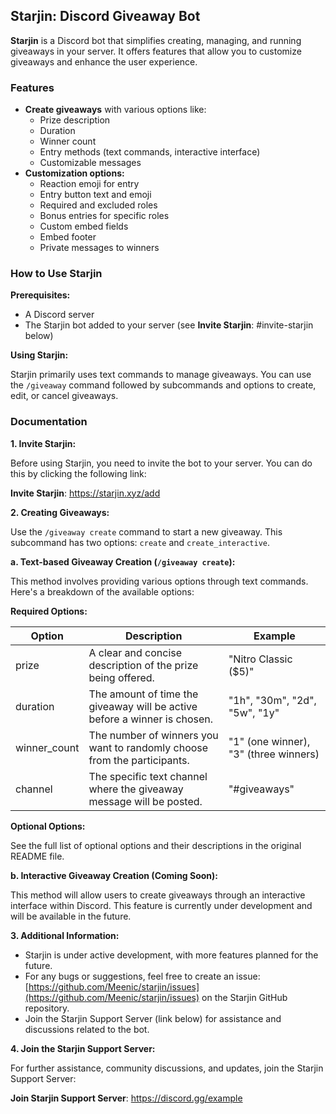 ## Starjin: Discord Giveaway Bot

**Starjin** is a Discord bot that simplifies creating, managing, and running giveaways in your server. It offers features that allow you to customize giveaways and enhance the user experience.

### Features

* **Create giveaways** with various options like:
    * Prize description
    * Duration
    * Winner count
    * Entry methods (text commands, interactive interface)
    * Customizable messages
* **Customization options:**
    * Reaction emoji for entry
    * Entry button text and emoji
    * Required and excluded roles
    * Bonus entries for specific roles
    * Custom embed fields
    * Embed footer
    * Private messages to winners

### How to Use Starjin

**Prerequisites:**

* A Discord server
* The Starjin bot added to your server (see **Invite Starjin**: #invite-starjin below)

**Using Starjin:**

Starjin primarily uses text commands to manage giveaways. You can use the `/giveaway` command followed by subcommands and options to create, edit, or cancel giveaways.

### Documentation

**1. Invite Starjin:**

Before using Starjin, you need to invite the bot to your server. You can do this by clicking the following link:

**Invite Starjin**: https://starjin.xyz/add

**2. Creating Giveaways:**

Use the `/giveaway create` command to start a new giveaway. This subcommand has two options: `create` and `create_interactive`.

**a. Text-based Giveaway Creation (`/giveaway create`):**

This method involves providing various options through text commands. Here's a breakdown of the available options:

**Required Options:**

| Option        | Description                                                  | Example               |
|----------------|------------------------------------------------------------|------------------------|
| prize          | A clear and concise description of the prize being offered.   | "Nitro Classic ($5)"    |
| duration       | The amount of time the giveaway will be active before a winner is chosen. | "1h", "30m", "2d", "5w", "1y" |
| winner_count   | The number of winners you want to randomly choose from the participants. | "1" (one winner), "3" (three winners) |
| channel       | The specific text channel where the giveaway message will be posted. | "#giveaways"          |

**Optional Options:**

See the full list of optional options and their descriptions in the original README file.

**b. Interactive Giveaway Creation (Coming Soon):**

This method will allow users to create giveaways through an interactive interface within Discord. This feature is currently under development and will be available in the future.

**3. Additional Information:**

* Starjin is under active development, with more features planned for the future.
* For any bugs or suggestions, feel free to create an issue: [https://github.com/Meenic/starjin/issues](https://github.com/Meenic/starjin/issues) on the Starjin GitHub repository.
* Join the Starjin Support Server (link below) for assistance and discussions related to the bot.

**4. Join the Starjin Support Server:**

For further assistance, community discussions, and updates, join the Starjin Support Server:

**Join Starjin Support Server**: https://discord.gg/example
